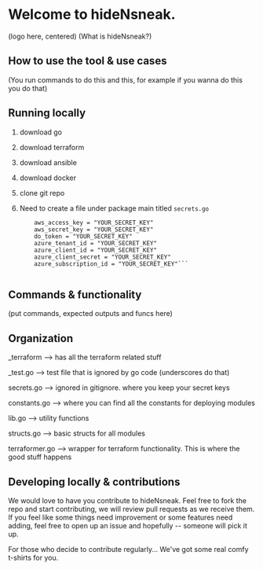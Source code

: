Welcome to hideNsneak.
===============================
(logo here, centered)
(What is hideNsneak?)


How to use the tool & use cases
-------------------------------
(You run commands to do this and this, for example if you wanna do this you do that)


Running locally
---------------
1. download go
2. download terraform
3. download ansible
4. download docker
5. clone git repo
6. Need to create a file under package main titled `secrets.go`

	```const tfvars = 
		aws_access_key = "YOUR_SECRET_KEY"
		aws_secret_key = "YOUR_SECRET_KEY"
		do_token = "YOUR_SECRET_KEY"
		azure_tenant_id = "YOUR_SECRET_KEY"
		azure_client_id = "YOUR_SECRET_KEY"
		azure_client_secret = "YOUR_SECRET_KEY"
		azure_subscription_id = "YOUR_SECRET_KEY"```
	

Commands & functionality
------------------------
(put commands, expected outputs and funcs here)


Organization
------------
_terraform --> has all the terraform related stuff

_test.go --> test file that is ignored by go code (underscores do that)

secrets.go --> ignored in gitignore. where you keep your secret keys

constants.go --> where you can find all the constants for deploying modules

lib.go --> utility functions

structs.go --> basic structs for all modules

terraformer.go --> wrapper for terraform functionality. This is where the good stuff happens

Developing locally & contributions
----------------------------------

We would love to have you contribute to hideNsneak. Feel free to fork the repo and start contributing, we will review pull requests as we receive them. If you feel like some things need improvement or some features need adding, feel free to open up an issue and hopefully -- someone will pick it up. 

For those who decide to contribute regularly... We've got some real comfy t-shirts for you.